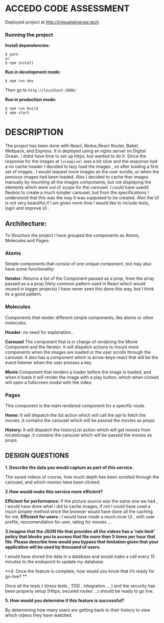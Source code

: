 #  ACCEDO CODE ASSESSMENT 


Deployed project at http://miguelgimenez.tech
### Running the project

**Install dependencies:**


    $ yarn 
    or 
    $ npm install


**Run in development mode:**


    $ npm run dev

Then go to ``http://localhost:3000/``

**Run in production mode:**


    $ npm run build
    $ npm start   
  
    


# DESCRIPTION


The project has been done with React, Redux,React Router, Babel, Webpack, and Express.
It is deployed using an nginx server on Digital Ocean. I didnt have time to set up https, but wanted to do it.
Since the response for the images at ```lorempixel``` was a bit slow and the response had a no cache header I decided to lazy load the images ,
so after loading a first set of images , I would request more images as the user scrolls, or when the previous images had been loaded.
Also I decided to cache ther images manually by mounting all the images components, but not displaying the elements which were out of 
scope for the carousel. I could have usedd flexbox to create a much simpler carousel, but from the specifications I understood that this was the way it was supposed to be created.
Also the UI is not very beautiful,if I am given more time I would like to include  tests, login and improve UI .


## Architecture:

To Structure the project I have grouped the components as Atoms, Molecules and Pages:

### Atoms

Simple components that consist of one unique component, but may also have some functionality:

**Iterator:** Returns a list of the Component passed as a prop, from the array passed as a a prop.(Very common pattern used in React which would reused in bigger projects) 
I have never seen this done this way, but I think its a good pattern.

### Molecules

Components that render different simple components, like atoms or other molecules.

**Header:** no need for explanation..

**Carousel** The component that is in charge of rendering the Movie Component and the Iterator. It will dispatch actions to mount more components
when the images are loaded or the user scrolls through the carousel. It also has a component which is arrow-keys-react that will be
the event listener when the user presses a key.

**Movie** Component that renders a loader before the image is loaded, and when it loads it will render the image with a play button,
which when clicked will open a fullscreen modal with the video.

### Pages

This component is the main rendered component for a specific route.

**Home:** It will dispatch the list action which will call the api to fetch 
the movies ,it contains the carousel which will be passed the movies as props.
 

**History:**  It will dispatch the historyList action which will get movies from localstorage
,it contains the carousel which will be passed the movies as props.

## DESIGN QUESTIONS ##
**1. Describe the data you would capture as part of this service.**

The saved videos of course, how much depth has been scrolled through the carousel, and which movies have been clicked.

**2.How would make this service more efficient?**

**Efficient for performance:** If the picture source was the same one we had , i would have done what i did to cache images, if not I could have used a much simpler method since the browser would have done all the caching for me.
**Efficient for users :** I would have made a much nicer UI , with user profile, reccomendation for user, rating for movies ...

**3.Imagine that the JSON file that provides all the videos has a ‘rate limit’
policy that blocks you to access that file more than 5 times per hour that
file. Please describe how would you bypass that limitation given that your
application will be used by thousand of users.**

I would have stored the data in a database and would make a call every 15 minutes to the endopoint to update my database.

**4. Once the feature is complete, how would you know that it’s ready for
go-live? **

Once all the tests  ( stress tests , TDD , integration ... ) and the security has been properly setup (Https, secured routes ...) should be ready to go live.

**5. How would you determine if this feature is successful?**

By determining how many users are getting back to their history to view which videos they have watched.






